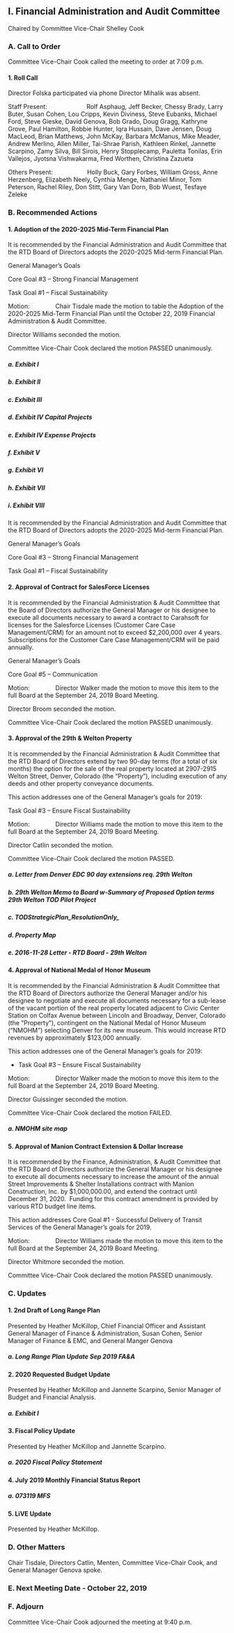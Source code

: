 ## I. Financial Administration and Audit Committee

Chaired by Committee Vice-Chair Shelley Cook

### A. Call to Order

Committee Vice-Chair Cook called the meeting to order at 7:09 p.m.

#### 1. Roll Call

Director Folska participated via phone Director Mihalik was absent.

Staff Present:                       Rolf Asphaug, Jeff Becker, Chessy Brady, Larry Buter, Susan Cohen, Lou Cripps, Kevin Diviness, Steve Eubanks, Michael Ford, Steve Gieske, David Genova, Bob Grado, Doug Gragg, Kathryne Grove, Paul Hamilton, Robbie Hunter, Iqra Hussain, Dave Jensen, Doug MacLeod, Brian Matthews, John McKay, Barbara McManus, Mike Meader, Andrew Merlino, Allen Miller, Tai-Shrae Parish, Kathleen Rinkel, Jannette Scarpino, Zamy Silva, Bill Sirois, Henry Stopplecamp, Pauletta Tonilas, Erin Vallejos, Jyotsna Vishwakarma, Fred Worthen, Christina Zazueta

Others Present:                    Holly Buck, Gary Forbes, William Gross, Anne Herzenberg, Elizabeth Neely, Cynthia Menge, Nathaniel Minor, Tom Peterson, Rachel Riley, Don Stitt, Gary Van Dorn, Bob Wuest, Tesfaye Zeleke

### B. Recommended Actions

#### 1. Adoption of the 2020-2025 Mid-Term Financial Plan

It is recommended by the Financial Administration and Audit Committee that the RTD Board of Directors adopts the 2020-2025 Mid-term Financial Plan.

General Manager’s Goals

Core Goal #3 – Strong Financial Management

Task Goal #1 – Fiscal Sustainability

Motion:               Chair Tisdale made the motion to table the Adoption of the 2020-2025 Mid-Term Financial Plan until the October 22, 2019 Financial Administration & Audit Committee.

Director Williams seconded the motion.

Committee Vice-Chair Cook declared the motion PASSED unanimously.

##### a. Exhibit I

##### b. Exhibit II

##### c. Exhibit III

##### d. Exhibit IV Capital Projects

##### e. Exhibit IV Expense Projects

##### f. Exhibit V

##### g. Exhibit VI

##### h. Exhibit VII

##### i. Exhibit VIII

It is recommended by the Financial Administration and Audit Committee that the RTD Board of Directors adopts the 2020-2025 Mid-term Financial Plan.

General Manager’s Goals

Core Goal #3 – Strong Financial Management

Task Goal #1 – Fiscal Sustainability

#### 2. Approval of Contract for SalesForce Licenses

It is recommended by the Financial Administration & Audit Committee that the Board of Directors authorize the General Manager or his designee to execute all documents necessary to award a contract to Carahsoft for licenses for the Salesforce Licenses (Customer Care Case Management/CRM) for an amount not to exceed $2,200,000 over 4 years. Subscriptions for the Customer Care Case Management/CRM will be paid annually.

General Manager’s Goals

Core Goal #5 – Communication

Motion:               Director Walker made the motion to move this item to the full Board at the September 24, 2019 Board Meeting.

Director Broom seconded the motion.

Committee Vice-Chair Cook declared the motion PASSED unanimously.

#### 3. Approval of the 29th & Welton Property

It is recommended by the Financial Administration & Audit Committee that the RTD Board of Directors extend by two 90-day terms (for a total of six months) the option for the sale of the real property located at 2907-2915 Welton Street, Denver, Colorado (the “Property”), including execution of any deeds and other property conveyance documents.

This action addresses one of the General Manager’s goals for 2019:

Task Goal #3 – Ensure Fiscal Sustainability

Motion:               Director Williams made the motion to move this item to the full Board at the September 24, 2019 Board Meeting.

Director Catlin seconded the motion.

Committee Vice-Chair Cook declared the motion PASSED.

##### a. Letter from Denver EDC 90 day extensions req. 29th Welton

##### b. 29th  Welton Memo to Board w-Summary of Proposed Option terms 29th  Welton TOD Pilot Project

##### c. TODStrategicPlan_ResolutionOnly_

##### d. Property Map

##### e. 2016-11-28 Letter - RTD Board - 29th Welton

#### 4. Approval of National Medal of Honor Museum

It is recommended by the Financial Administration & Audit Committee that the RTD Board of Directors authorize the General Manager and/or his designee to negotiate and execute all documents necessary for a sub-lease of the vacant portion of the real property located adjacent to Civic Center Station on Colfax Avenue between Lincoln and Broadway, Denver, Colorado (the “Property”), contingent on the National Medal of Honor Museum (“NMOHM”) selecting Denver for its new museum. This would increase RTD revenues by approximately $123,000 annually.

This action addresses one of the General Manager’s goals for 2019:

- Task Goal #3 – Ensure Fiscal Sustainability

Motion:               Director Walker made the motion to move this item to the full Board at the September 24, 2019 Board Meeting.

Director Guissinger seconded the motion.

Committee Vice-Chair Cook declared the motion FAILED.

##### a. NMOHM site map

#### 5. Approval of Manion Contract Extension & Dollar Increase

It is recommended by the Finance, Administration, & Audit Committee that the RTD Board of Directors authorize the General Manager or his designee to execute all documents necessary to increase the amount of the annual Street Improvements & Shelter Installations contract with Manion Construction, Inc. by $1,000,000.00, and extend the contract until December 31, 2020.  Funding for this contract amendment is provided by various RTD budget line items.

This action addresses Core Goal #1 - Successful Delivery of Transit Services of the General Manager’s goals for 2019.

Motion:               Director Williams made the motion to move this item to the full Board at the September 24, 2019 Board Meeting.

Director Whitmore seconded the motion.

Committee Vice-Chair Cook declared the motion PASSED unanimously.

### C. Updates

#### 1. 2nd Draft of Long Range Plan

Presented by Heather McKillop, Chief Financial Officer and Assistant General Manager of Finance & Administration, Susan Cohen, Senior Manager of Finance & EMC, and General Manger Genova

##### a. Long Range Plan Update Sep 2019 FA&A

#### 2. 2020 Requested Budget Update

Presented by Heather McKillop and Jannette Scarpino, Senior Manager of Budget and Financial Analysis.

##### a. Exhibit I

#### 3. Fiscal Policy Update

Presented by Heather McKillop and Jannette Scarpino.

##### a. 2020 Fiscal Policy Statement

#### 4. July 2019 Monthly Financial Status Report

##### a. 073119 MFS

#### 5. LiVE Update

Presented by Heather McKillop.

### D. Other Matters

Chair Tisdale, Directors Catlin, Menten, Committee Vice-Chair Cook, and General Manager Genova spoke.

### E. Next Meeting Date - October 22, 2019

### F. Adjourn

Committee Vice-Chair Cook adjourned the meeting at 9:40 p.m.